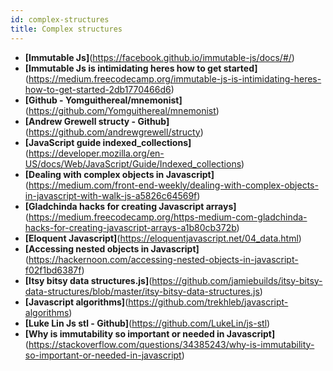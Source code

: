 ```yaml
---
id: complex-structures
title: Complex structures
---
```


- **[Immutable Js]**(https://facebook.github.io/immutable-js/docs/#/)
- **[Immutable Js is intimidating heres how to get started]**(https://medium.freecodecamp.org/immutable-js-is-intimidating-heres-how-to-get-started-2db1770466d6)
- **[Github - Yomguithereal/mnemonist]**(https://github.com/Yomguithereal/mnemonist)
- **[Andrew Grewell structy - Github]**(https://github.com/andrewgrewell/structy)
- **[JavaScript guide indexed_collections]**(https://developer.mozilla.org/en-US/docs/Web/JavaScript/Guide/Indexed_collections)
- **[Dealing with complex objects in Javascript]**(https://medium.com/front-end-weekly/dealing-with-complex-objects-in-javascript-with-walk-js-a5826c64569f)
- **[Gladchinda hacks for creating Javascript arrays]**(https://medium.freecodecamp.org/https-medium-com-gladchinda-hacks-for-creating-javascript-arrays-a1b80cb372b)
- **[Eloquent Javascript]**(https://eloquentjavascript.net/04_data.html)
- **[Accessing nested objects in Javascript]**(https://hackernoon.com/accessing-nested-objects-in-javascript-f02f1bd6387f)
- **[Itsy bitsy data structures.js]**(https://github.com/jamiebuilds/itsy-bitsy-data-structures/blob/master/itsy-bitsy-data-structures.js)
- **[Javascript algorithms]**(https://github.com/trekhleb/javascript-algorithms)
- **[Luke Lin Js stl - Github]**(https://github.com/LukeLin/js-stl)
- **[Why is immutability so important or needed in Javascript]**(https://stackoverflow.com/questions/34385243/why-is-immutability-so-important-or-needed-in-javascript)
